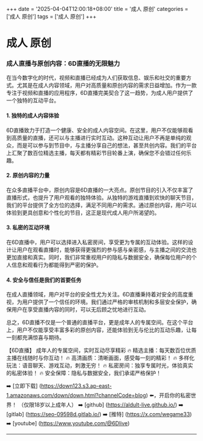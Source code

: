 +++
date = '2025-04-04T12:00:18+08:00'
title = '成人 原创'
categories = ['成人 原创']
tags = ['成人 原创']
+++

# 成人 原创

### 成人直播与原创内容：6D直播的无限魅力

在当今数字化的时代，视频和直播已经成为人们获取信息、娱乐和社交的重要方式。尤其是在成人内容领域，用户对高质量和原创内容的需求日益增加。作为一款专注于视频和直播的应用程序，6D直播完美契合了这一趋势，为成人用户提供了一个独特的互动平台。

#### 1. 独特的成人内容体验

6D直播致力于打造一个健康、安全的成人内容空间。在这里，用户不仅能够观看到高质量的直播，还可以与主播进行实时互动。这种互动让用户不再是单纯的观众，而是可以参与到节目中，与主播分享自己的想法，甚至共创内容。我们的平台上汇聚了数百位精选主播，每天都有精彩节目轮番上演，确保您不会错过任何乐趣。

#### 2. 原创内容的力量

在众多直播平台中，原创内容是6D直播的一大亮点。原创节目的引入不仅丰富了直播形式，也提升了用户观看的独特体验。从独特的游戏直播到欢快的聊天节目，我们的平台提供了全方位的选择，满足不同用户的需求。通过原创内容，用户可以体验到更具创意和个性化的节目，这正是现代成人用户所渴望的。

#### 3. 私密的互动环境

在6D直播中，用户可以选择进入私密房间，享受更为专属的互动体验。这样的设计让用户在观看直播时，能够获得更强烈的参与感与亲密感，与主播之间的交流也更加直接和真实。同时，我们非常重视用户的隐私与数据安全，确保每位用户的个人信息和观看行为都能得到严密的保护。

#### 4. 安全与信任是我们的首要任务

在成人直播领域，用户对平台的安全性尤为关注。6D直播秉持着对安全的高度重视，为用户提供了一个信任的环境。我们通过严格的审核机制和多层安全保护，确保用户在享受直播内容的同时，可以无后顾之忧地进行互动。

总之，6D直播不仅是一个普通的直播平台，更是成年人的专属空间。在这个平台上，用户不仅能享受丰富多彩的原创内容，还能体验到无与伦比的互动乐趣，让每一刻都充满惊喜与期待。

【6D直播】
成年人的专属空间，实时互动尽享精彩
🔥 精选主播：每天数百位优质主播在线随时与你互动！
🔥 高清画质：清晰画面，感受每一刻的精彩！
🔥 多样化玩法：语音聊天、游戏互动，刺激无穷！
🔥 私密房间：独享专属时光，体验真实的私密体验！
🔥 安全保障：隐私与数据安全，我们承诺严格保护！

➡️ [立即下载] (https://down123.s3.ap-east-1.amazonaws.com/down/down.html?channelCode=blog) ⬅️，开启你的私密世界！ （仅限18岁以上成年人）
➡️ [github] (https://aldult-live.github.io/)
➡️ [gitlab] (https://seo-09598d.gitlab.io/)
➡️ [推特] (https://x.com/wegame33)
➡️ [youtube] (https://www.youtube.com/@6Dlive)

---
